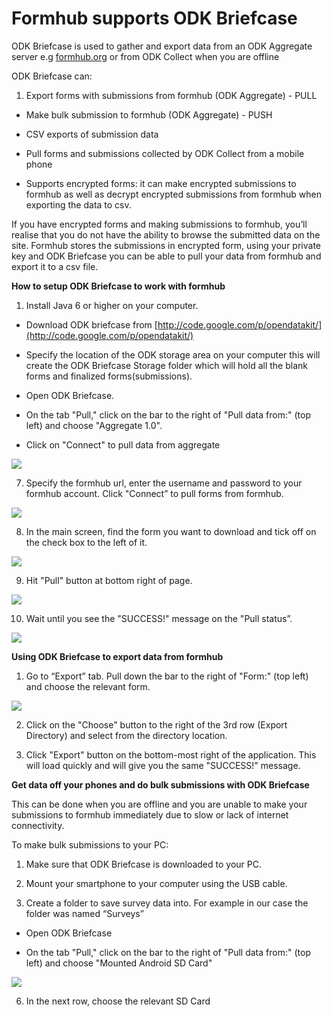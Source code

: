 # Formhub supports ODK Briefcase

ODK Briefcase is used to gather and export data from an ODK Aggregate server e.g [formhub.org](https://formhub.org) or from ODK Collect when you are offline

ODK Briefcase can: 

1. Export forms with submissions from formhub (ODK Aggregate) - PULL 

*  Make bulk submission to formhub (ODK Aggregate) - PUSH

*  CSV exports of submission data

*  Pull forms and submissions collected by ODK Collect from a mobile phone

*  Supports encrypted forms: it can make encrypted submissions to formhub as well
    as decrypt encrypted submissions from formhub when exporting the data to csv.
     
     
If you have encrypted forms and making submissions to formhub, you’ll realise 
that you do not have the ability to browse the submitted data on the site.
Formhub stores the submissions in encrypted form, using your private key and 
ODK Briefcase you can be able to pull your data from formhub and export it 
to a csv  file.

**How to setup ODK Briefcase to work with formhub**

1. Install Java 6 or higher on your computer.

*  Download ODK briefcase from [http://code.google.com/p/opendatakit/](http://code.google.com/p/opendatakit/)

*  Specify the location of the ODK storage area on your computer this will 
   create the ODK Briefcase Storage folder which will hold all the blank
   forms and finalized forms(submissions).
   
*  Open ODK Briefcase.

*  On the tab "Pull," click on the bar to the right of "Pull data from:" 
   (top left) and choose "Aggregate 1.0".
   
*   Click on "Connect" to pull data from aggregate

![](http://farm4.staticflickr.com/3754/9140785103_e2b7522189_o.png)

7.  Specify the formhub url, enter the username and password to your formhub account.
    Click "Connect” to pull forms from formhub.
  
![](http://farm3.staticflickr.com/2805/9140785689_77aefd32cf_o.png)

8.  In the main screen, find the form you want to download and tick off on the 
    check box to the left of it.
    
![](http://farm3.staticflickr.com/2832/9143039988_2c27f93e44_o.png)

9.   Hit "Pull" button at bottom right of page.

![](http://farm3.staticflickr.com/2885/9140794389_af9fc64363_o.png)

10.  Wait until you see the "SUCCESS!" message on the "Pull status”.

![](http://farm4.staticflickr.com/3753/9143022580_819c802647_o.png)


**Using ODK Briefcase to export data from formhub** 

1. Go to “Export” tab. Pull down the bar to the right of "Form:" (top left) 
   and choose the relevant form. 

![](http://farm8.staticflickr.com/7281/9143049274_dc072d8ccb_o.png)
   
2. Click on the "Choose" button to the right of the 3rd row (Export Directory) 
   and select from the directory location.
   
3. Click "Export" button on the bottom-most right of the application. 
   This will  load  quickly and will give you the same "SUCCESS!" message.
   
   
**Get data off your phones and do bulk submissions with ODK Briefcase**

This can be done when you are offline and you are unable to make your submissions to formhub immediately due to slow or lack of internet connectivity.

To make bulk submissions to your PC:

1. Make sure that ODK Briefcase is downloaded to your PC.

2. Mount your smartphone to your computer using the USB cable.

3. Create a folder to save survey data into. For example in our case the folder was
   named “Surveys”
   
*  Open ODK Briefcase

*  On the tab "Pull," click on the bar to the right of "Pull data from:" 
   (top left)  and choose "Mounted Android SD Card"
   
![](http://farm6.staticflickr.com/5516/9143072064_34582d54a0_o.png)

6. In the next row, choose the relevant SD Card








   
   





    
    


    
















